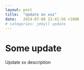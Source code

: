 ```yaml
---
layout: post
title:  "Update on xxx"
date:   2024-07-08 22:41:56 +1000
# categories: jekyll update
---
```


# Some update

Update xx description
